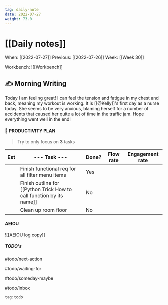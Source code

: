 ```yaml
---
tag: daily-note
date: 2022-07-27
weight: 73.0
---
```


# [[Daily notes]]
When: [[2022-07-27]]
Previous: [[2022-07-26]]
Week: [[Week 30]]

Workbench: ![[Workbench]]

## ✍️ Morning Writing
Today I am feeling great! I can feel the tension and fatigue in my chest and back, meaning my workout is working. It is [[@Kelly]]'s first day as a nurse today. She seems to be very anxious, blaming herself for a number of accidents that caused her quite a lot of time in the traffic jam. Hope everything went well in the end!



#### 👑 PRODUCTIVITY PLAN
> Try to only focus on **3** tasks

| Est | --- Task ---                                                         | Done? | Flow rate | Engagement rate |
| --- | -------------------------------------------------------------------- | ----- | --------- | --------------- |
|     | Finish functional req for all filter menu items                      | Yes   |           |                 |
|     | Finish outline for [[Python Trick How to call function by its name]] | No    |           |                 |
|     | Clean up room floor                                                  | No    |           |                 |

#### AEIOU

![[AEIOU log copy]]

##### TODO's

#todo/next-action

#todo/waiting-for

#todo/someday-maybe

#todo/inbox


```query
tag:todo
```